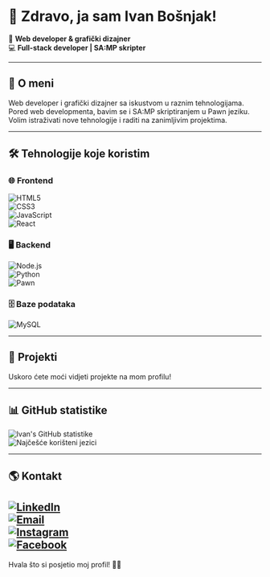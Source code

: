 # 👋 Zdravo, ja sam Ivan Bošnjak!  

🎨 **Web developer & grafički dizajner**  
💻 **Full-stack developer | SA:MP skripter**  

---

## 🚀 O meni  
Web developer i grafički dizajner sa iskustvom u raznim tehnologijama. Pored web developmenta, bavim se i SA:MP skriptiranjem u Pawn jeziku. Volim istraživati nove tehnologije i raditi na zanimljivim projektima. 

---

## 🛠️ Tehnologije koje koristim  

### 🌐 **Frontend**  
![HTML5](https://img.shields.io/badge/-HTML5-E34F26?style=flat-square&logo=html5&logoColor=white)  
![CSS3](https://img.shields.io/badge/-CSS3-1572B6?style=flat-square&logo=css3&logoColor=white)  
![JavaScript](https://img.shields.io/badge/-JavaScript-F7DF1E?style=flat-square&logo=javascript&logoColor=black)  
![React](https://img.shields.io/badge/-React-61DAFB?style=flat-square&logo=react&logoColor=black)  

### 🖥️ **Backend**  
![Node.js](https://img.shields.io/badge/-Node.js-339933?style=flat-square&logo=node.js&logoColor=white)  
![Python](https://img.shields.io/badge/-Python-3776AB?style=flat-square&logo=python&logoColor=white)  
![Pawn](https://custom-icon-badges.herokuapp.com/badge/Pawn-DBB400.svg?style=flat-square&logo=pawn&logoColor=white)

### 🗄️ **Baze podataka**  
![MySQL](https://img.shields.io/badge/-MySQL-4479A1?style=flat-square&logo=mysql&logoColor=white)  

---

## 📌 Projekti  

Uskoro ćete moći vidjeti projekte na mom profilu!

---

## 📊 GitHub statistike  

![Ivan's GitHub statistike](https://github-readme-stats.vercel.app/api?username=iv0dev&show_icons=true&theme=dark)  
![Najčešće korišteni jezici](https://github-readme-stats.vercel.app/api/top-langs/?username=iv0dev&layout=compact&theme=dark)  

---

## 🌎 Kontakt  

[![LinkedIn](https://img.shields.io/badge/-LinkedIn-blue?style=flat-square&logo=linkedin&logoColor=white)](https://linkedin.com/in/tvoj-profil)  
[![Email](https://img.shields.io/badge/-Email-D14836?style=flat-square&logo=gmail&logoColor=white)](mailto:tvoj.email@example.com)  
[![Instagram](https://img.shields.io/badge/-Instagram-E4405F?style=flat-square&logo=instagram&logoColor=white)](https://instagram.com/tvojprofil)  
[![Facebook](https://img.shields.io/badge/-Facebook-1877F2?style=flat-square&logo=facebook&logoColor=white)](https://facebook.com/tvojprofil)  
---

Hvala što si posjetio moj profil! 🚀✨

